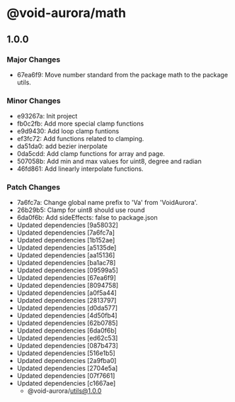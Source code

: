 # @void-aurora/math

## 1.0.0

### Major Changes

- 67ea6f9: Move number standard from the package math to the package utils.

### Minor Changes

- e93267a: Init project
- fb0c2fb: Add more special clamp functions
- e9d9430: Add loop clamp funtions
- ef3fc72: Add functions related to clamping.
- da51da0: add bezier inerpolate
- 0da5cdd: Add clamp functions for array and page.
- 507058b: Add min and max values for uint8, degree and radian
- 46fd861: Add linearly interpolate functions.

### Patch Changes

- 7a6fc7a: Change global name prefix to 'Va' from 'VoidAurora'.
- 26b29b5: Clamp for uint8 should use round
- 6da0f6b: Add sideEffects: false to package.json
- Updated dependencies [9a58032]
- Updated dependencies [7a6fc7a]
- Updated dependencies [1b152ae]
- Updated dependencies [a5135de]
- Updated dependencies [aa15136]
- Updated dependencies [ba1ac78]
- Updated dependencies [09599a5]
- Updated dependencies [67ea6f9]
- Updated dependencies [8094758]
- Updated dependencies [a0f5a44]
- Updated dependencies [2813797]
- Updated dependencies [d0da577]
- Updated dependencies [4d50fb4]
- Updated dependencies [62b0785]
- Updated dependencies [6da0f6b]
- Updated dependencies [ed62c53]
- Updated dependencies [087b473]
- Updated dependencies [516e1b5]
- Updated dependencies [2a9fba0]
- Updated dependencies [2704e5a]
- Updated dependencies [07f7661]
- Updated dependencies [c1667ae]
  - @void-aurora/utils@1.0.0
